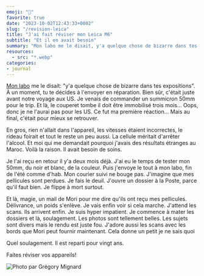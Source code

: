 ```yaml
---
emoji: "🧰"
favorite: true
date: "2023-10-02T12:43:33+0002"
slug: "/revision-leica"
title: "J'ai fait réviser mon Leica M6"
subtitle: "Et il en avait besoin"
summary: "Mon labo me le disait, y'a quelque chose de bizarre dans tes expositions."
resources:
  - src: "*.webp"
categories: 
- journal
---
```


[Mon labo](https://morifilmlab.com) me le disait: "y'a quelque chose de bizarre dans tes expositions". À un moment, tu te décides à l'envoyer en réparation. Bien sûr, c'était juste avant notre voyage aux US. Je venais de commander un summicron 50mm pour le trip. Et là, le couperet tombe il doit être immobilisé trois mois... Oops, donc je ne l'aurai pas pour les US. Ce fut ma première réaction... Mais au final, c'était pour mieux se retrouver. 

En gros, rien n'allait dans l'appareil, les vitesses étaient incorrectes, le rideau foirait et tout le reste un peu aussi. La cellule méritait d'arrêter l'alcool. Et moi qui me demandait pourquoi j'avais des résultats étranges au Maroc. Voilà la raison. Il avait besoin de soins.

Je l'ai reçu en retour il y'a deux mois déjà. J'ai eu le temps de tester mon 50mm, du noir et blanc, de la couleur. Puis j'envoye le tout à mon labo, fin de l'été comme d'hab. Mon courier suivi ne bouge pas. J'imagine que mes pellicules sont perdues. Je fais le deuil. J'ouvre un dossier à la Poste, parce qu'il faut bien. Je flippe à mort surtout.

Et là, magie, un mail de Mori pour me dire qu'ils ont reçu mes pellicules. Délivrance, un poids s'enlève. Je vais enfin voir si cela marche. J'attend les scans. Ils arrivent enfin. Je suis hyper impatient. Je commence à mater les dossiers et là, soulagement. Les photos sont tellement belles. Les sujets sont divers mais le rendu est juste fou. J'adore aussi les scans avec les bords que Mori peut fournir maintenant. Cela donne un petit je ne sais quoi

Quel soulagement. Il est reparti pour vingt ans.

Faites réviser vos appareils!

![Photo par Grégory Mignard](cover "Photo par Grégory Mignard")
